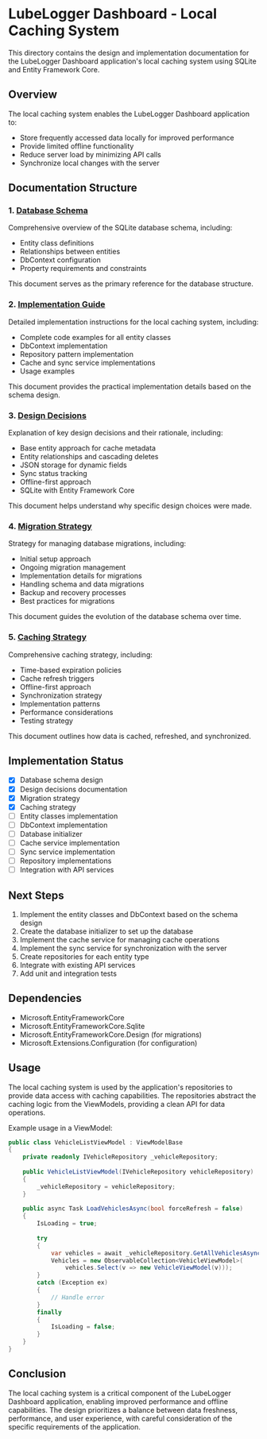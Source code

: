 # LubeLogger Dashboard - Local Caching System

This directory contains the design and implementation documentation for the LubeLogger Dashboard application's local caching system using SQLite and Entity Framework Core.

## Overview

The local caching system enables the LubeLogger Dashboard application to:
- Store frequently accessed data locally for improved performance
- Provide limited offline functionality
- Reduce server load by minimizing API calls
- Synchronize local changes with the server

## Documentation Structure

### 1. [Database Schema](./DatabaseSchema.md)

Comprehensive overview of the SQLite database schema, including:
- Entity class definitions
- Relationships between entities
- DbContext configuration
- Property requirements and constraints

This document serves as the primary reference for the database structure.

### 2. [Implementation Guide](./Implementation.md)

Detailed implementation instructions for the local caching system, including:
- Complete code examples for all entity classes
- DbContext implementation
- Repository pattern implementation
- Cache and sync service implementations
- Usage examples

This document provides the practical implementation details based on the schema design.

### 3. [Design Decisions](./DesignDecisions.md)

Explanation of key design decisions and their rationale, including:
- Base entity approach for cache metadata
- Entity relationships and cascading deletes
- JSON storage for dynamic fields
- Sync status tracking
- Offline-first approach
- SQLite with Entity Framework Core

This document helps understand why specific design choices were made.

### 4. [Migration Strategy](./MigrationStrategy.md)

Strategy for managing database migrations, including:
- Initial setup approach
- Ongoing migration management
- Implementation details for migrations
- Handling schema and data migrations
- Backup and recovery processes
- Best practices for migrations

This document guides the evolution of the database schema over time.

### 5. [Caching Strategy](./CachingStrategy.md)

Comprehensive caching strategy, including:
- Time-based expiration policies
- Cache refresh triggers
- Offline-first approach
- Synchronization strategy
- Implementation patterns
- Performance considerations
- Testing strategy

This document outlines how data is cached, refreshed, and synchronized.

## Implementation Status

- [x] Database schema design
- [x] Design decisions documentation
- [x] Migration strategy
- [x] Caching strategy
- [ ] Entity classes implementation
- [ ] DbContext implementation
- [ ] Database initializer
- [ ] Cache service implementation
- [ ] Sync service implementation
- [ ] Repository implementations
- [ ] Integration with API services

## Next Steps

1. Implement the entity classes and DbContext based on the schema design
2. Create the database initializer to set up the database
3. Implement the cache service for managing cache operations
4. Implement the sync service for synchronization with the server
5. Create repositories for each entity type
6. Integrate with existing API services
7. Add unit and integration tests

## Dependencies

- Microsoft.EntityFrameworkCore
- Microsoft.EntityFrameworkCore.Sqlite
- Microsoft.EntityFrameworkCore.Design (for migrations)
- Microsoft.Extensions.Configuration (for configuration)

## Usage

The local caching system is used by the application's repositories to provide data access with caching capabilities. The repositories abstract the caching logic from the ViewModels, providing a clean API for data operations.

Example usage in a ViewModel:

```csharp
public class VehicleListViewModel : ViewModelBase
{
    private readonly IVehicleRepository _vehicleRepository;
    
    public VehicleListViewModel(IVehicleRepository vehicleRepository)
    {
        _vehicleRepository = vehicleRepository;
    }
    
    public async Task LoadVehiclesAsync(bool forceRefresh = false)
    {
        IsLoading = true;
        
        try
        {
            var vehicles = await _vehicleRepository.GetAllVehiclesAsync(forceRefresh);
            Vehicles = new ObservableCollection<VehicleViewModel>(
                vehicles.Select(v => new VehicleViewModel(v)));
        }
        catch (Exception ex)
        {
            // Handle error
        }
        finally
        {
            IsLoading = false;
        }
    }
}
```

## Conclusion

The local caching system is a critical component of the LubeLogger Dashboard application, enabling improved performance and offline capabilities. The design prioritizes a balance between data freshness, performance, and user experience, with careful consideration of the specific requirements of the application.